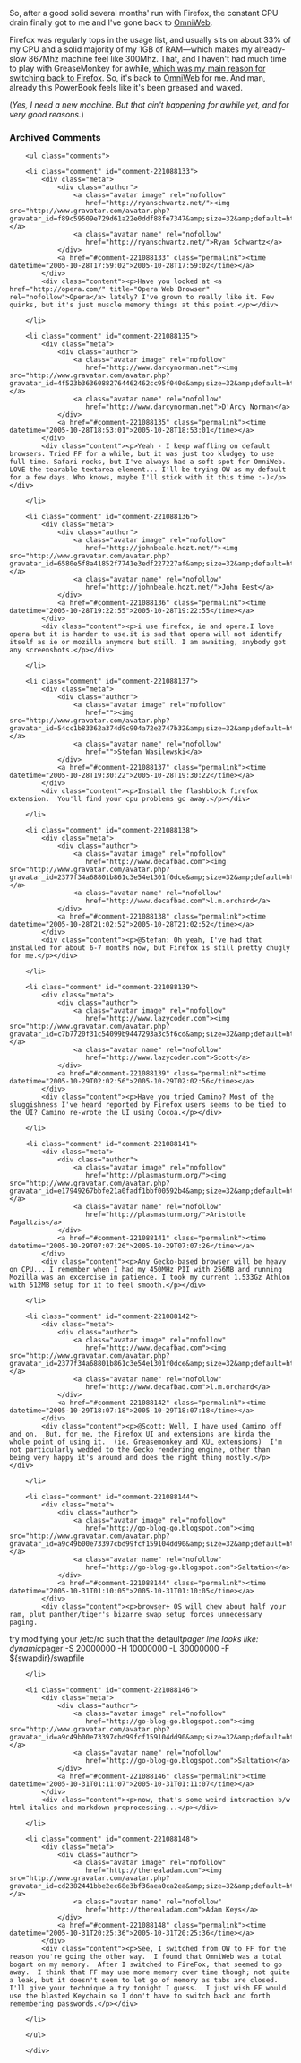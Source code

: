 So, after a good solid several months' run with Firefox, the constant CPU drain finally got to me and I've gone back to [OmniWeb][].  

Firefox was regularly tops in the usage list, and usually sits on about 33% of my CPU and a solid majority of my 1GB of RAM—which makes my already-slow 867Mhz machine feel like 300Mhz.  That, and I haven't had much time to play with GreaseMonkey for awhile, [which was my main reason for switching back to Firefox][switch].  So, it's back to [OmniWeb][] for me.  And man, already this PowerBook feels like it's been greased and waxed.

(*Yes, I need a new machine.  But that ain't happening for awhile yet, and for very good reasons.*)

[omniweb]: http://www.omnigroup.com/applications/omniweb/
[switch]: http://decafbad.com/blog/2005/06/14/two-unrelated-quick-thoughts

<!-- tags: software firefox omniweb -->

<div id="comments" class="comments archived-comments">
            <h3>Archived Comments</h3>
            
        <ul class="comments">
            
        <li class="comment" id="comment-221088133">
            <div class="meta">
                <div class="author">
                    <a class="avatar image" rel="nofollow" 
                       href="http://ryanschwartz.net/"><img src="http://www.gravatar.com/avatar.php?gravatar_id=f89c59509e729d61a22e0ddf88fe7347&amp;size=32&amp;default=http://mediacdn.disqus.com/1320279820/images/noavatar32.png"/></a>
                    <a class="avatar name" rel="nofollow" 
                       href="http://ryanschwartz.net/">Ryan Schwartz</a>
                </div>
                <a href="#comment-221088133" class="permalink"><time datetime="2005-10-28T17:59:02">2005-10-28T17:59:02</time></a>
            </div>
            <div class="content"><p>Have you looked at <a href="http://opera.com/" title="Opera Web Browser" rel="nofollow">Opera</a> lately? I've grown to really like it. Few quirks, but it's just muscle memory things at this point.</p></div>
            
        </li>
    
        <li class="comment" id="comment-221088135">
            <div class="meta">
                <div class="author">
                    <a class="avatar image" rel="nofollow" 
                       href="http://www.darcynorman.net"><img src="http://www.gravatar.com/avatar.php?gravatar_id=4f523b36360882764462462cc95f040d&amp;size=32&amp;default=http://mediacdn.disqus.com/1320279820/images/noavatar32.png"/></a>
                    <a class="avatar name" rel="nofollow" 
                       href="http://www.darcynorman.net">D'Arcy Norman</a>
                </div>
                <a href="#comment-221088135" class="permalink"><time datetime="2005-10-28T18:53:01">2005-10-28T18:53:01</time></a>
            </div>
            <div class="content"><p>Yeah - I keep waffling on default browsers. Tried FF for a while, but it was just too kludgey to use full time. Safari rocks, but I've always had a soft spot for OmniWeb. LOVE the tearable textarea element... I'll be trying OW as my default for a few days. Who knows, maybe I'll stick with it this time :-)</p></div>
            
        </li>
    
        <li class="comment" id="comment-221088136">
            <div class="meta">
                <div class="author">
                    <a class="avatar image" rel="nofollow" 
                       href="http://johnbeale.hozt.net/"><img src="http://www.gravatar.com/avatar.php?gravatar_id=6580e5f8a41852f7741e3edf227227af&amp;size=32&amp;default=http://mediacdn.disqus.com/1320279820/images/noavatar32.png"/></a>
                    <a class="avatar name" rel="nofollow" 
                       href="http://johnbeale.hozt.net/">John Best</a>
                </div>
                <a href="#comment-221088136" class="permalink"><time datetime="2005-10-28T19:22:55">2005-10-28T19:22:55</time></a>
            </div>
            <div class="content"><p>i use firefox, ie and opera.I love opera but it is harder to use.it is sad that opera will not identify itself as ie or mozilla anymore but still. I am awaiting, anybody got any screenshots.</p></div>
            
        </li>
    
        <li class="comment" id="comment-221088137">
            <div class="meta">
                <div class="author">
                    <a class="avatar image" rel="nofollow" 
                       href=""><img src="http://www.gravatar.com/avatar.php?gravatar_id=54cc1b83362a374d9c904a72e2747b32&amp;size=32&amp;default=http://mediacdn.disqus.com/1320279820/images/noavatar32.png"/></a>
                    <a class="avatar name" rel="nofollow" 
                       href="">Stefan Wasilewski</a>
                </div>
                <a href="#comment-221088137" class="permalink"><time datetime="2005-10-28T19:30:22">2005-10-28T19:30:22</time></a>
            </div>
            <div class="content"><p>Install the flashblock firefox extension.  You'll find your cpu problems go away.</p></div>
            
        </li>
    
        <li class="comment" id="comment-221088138">
            <div class="meta">
                <div class="author">
                    <a class="avatar image" rel="nofollow" 
                       href="http://www.decafbad.com"><img src="http://www.gravatar.com/avatar.php?gravatar_id=2377f34a68801b861c3e54e1301f0dce&amp;size=32&amp;default=http://mediacdn.disqus.com/1320279820/images/noavatar32.png"/></a>
                    <a class="avatar name" rel="nofollow" 
                       href="http://www.decafbad.com">l.m.orchard</a>
                </div>
                <a href="#comment-221088138" class="permalink"><time datetime="2005-10-28T21:02:52">2005-10-28T21:02:52</time></a>
            </div>
            <div class="content"><p>@Stefan: Oh yeah, I've had that installed for about 6-7 months now, but Firefox is still pretty chugly for me.</p></div>
            
        </li>
    
        <li class="comment" id="comment-221088139">
            <div class="meta">
                <div class="author">
                    <a class="avatar image" rel="nofollow" 
                       href="http://www.lazycoder.com"><img src="http://www.gravatar.com/avatar.php?gravatar_id=c7b7720f31c54099b9447293a3c5f6cd&amp;size=32&amp;default=http://mediacdn.disqus.com/1320279820/images/noavatar32.png"/></a>
                    <a class="avatar name" rel="nofollow" 
                       href="http://www.lazycoder.com">Scott</a>
                </div>
                <a href="#comment-221088139" class="permalink"><time datetime="2005-10-29T02:02:56">2005-10-29T02:02:56</time></a>
            </div>
            <div class="content"><p>Have you tried Camino? Most of the sluggishness I've heard reported by Firefox users seems to be tied to the UI? Camino re-wrote the UI using Cocoa.</p></div>
            
        </li>
    
        <li class="comment" id="comment-221088141">
            <div class="meta">
                <div class="author">
                    <a class="avatar image" rel="nofollow" 
                       href="http://plasmasturm.org/"><img src="http://www.gravatar.com/avatar.php?gravatar_id=e17949267bbfe21a0fadf1bbf00592b4&amp;size=32&amp;default=http://mediacdn.disqus.com/1320279820/images/noavatar32.png"/></a>
                    <a class="avatar name" rel="nofollow" 
                       href="http://plasmasturm.org/">Aristotle Pagaltzis</a>
                </div>
                <a href="#comment-221088141" class="permalink"><time datetime="2005-10-29T07:07:26">2005-10-29T07:07:26</time></a>
            </div>
            <div class="content"><p>Any Gecko-based browser will be heavy on CPU... I remember when I had my 450MHz PII with 256MB and running Mozilla was an excercise in patience. I took my current 1.533Gz Athlon with 512MB setup for it to feel smooth.</p></div>
            
        </li>
    
        <li class="comment" id="comment-221088142">
            <div class="meta">
                <div class="author">
                    <a class="avatar image" rel="nofollow" 
                       href="http://www.decafbad.com"><img src="http://www.gravatar.com/avatar.php?gravatar_id=2377f34a68801b861c3e54e1301f0dce&amp;size=32&amp;default=http://mediacdn.disqus.com/1320279820/images/noavatar32.png"/></a>
                    <a class="avatar name" rel="nofollow" 
                       href="http://www.decafbad.com">l.m.orchard</a>
                </div>
                <a href="#comment-221088142" class="permalink"><time datetime="2005-10-29T18:07:18">2005-10-29T18:07:18</time></a>
            </div>
            <div class="content"><p>@Scott: Well, I have used Camino off and on.  But, for me, the Firefox UI and extensions are kinda the whole point of using it.  (ie. Greasemonkey and XUL extensions)  I'm not particularly wedded to the Gecko rendering engine, other than being very happy it's around and does the right thing mostly.</p></div>
            
        </li>
    
        <li class="comment" id="comment-221088144">
            <div class="meta">
                <div class="author">
                    <a class="avatar image" rel="nofollow" 
                       href="http://go-blog-go.blogspot.com"><img src="http://www.gravatar.com/avatar.php?gravatar_id=a9c49b00e73397cbd99fcf159104dd90&amp;size=32&amp;default=http://mediacdn.disqus.com/1320279820/images/noavatar32.png"/></a>
                    <a class="avatar name" rel="nofollow" 
                       href="http://go-blog-go.blogspot.com">Saltation</a>
                </div>
                <a href="#comment-221088144" class="permalink"><time datetime="2005-10-31T01:10:05">2005-10-31T01:10:05</time></a>
            </div>
            <div class="content"><p>browser+ OS will chew about half your ram, plut panther/tiger's bizarre swap setup forces unnecessary paging.
try modifying your /etc/rc such that the default<em>pager line looks like:
<i> dynamic</i></em>pager  -S 20000000  -H 10000000  -L 30000000  -F ${swapdir}/swapfile</p></div>
            
        </li>
    
        <li class="comment" id="comment-221088146">
            <div class="meta">
                <div class="author">
                    <a class="avatar image" rel="nofollow" 
                       href="http://go-blog-go.blogspot.com"><img src="http://www.gravatar.com/avatar.php?gravatar_id=a9c49b00e73397cbd99fcf159104dd90&amp;size=32&amp;default=http://mediacdn.disqus.com/1320279820/images/noavatar32.png"/></a>
                    <a class="avatar name" rel="nofollow" 
                       href="http://go-blog-go.blogspot.com">Saltation</a>
                </div>
                <a href="#comment-221088146" class="permalink"><time datetime="2005-10-31T01:11:07">2005-10-31T01:11:07</time></a>
            </div>
            <div class="content"><p>now, that's some weird interaction b/w html italics and markdown preprocessing...</p></div>
            
        </li>
    
        <li class="comment" id="comment-221088148">
            <div class="meta">
                <div class="author">
                    <a class="avatar image" rel="nofollow" 
                       href="http://therealadam.com"><img src="http://www.gravatar.com/avatar.php?gravatar_id=cd2382441bbe2ec68e3bf36aea0ca2ea&amp;size=32&amp;default=http://mediacdn.disqus.com/1320279820/images/noavatar32.png"/></a>
                    <a class="avatar name" rel="nofollow" 
                       href="http://therealadam.com">Adam Keys</a>
                </div>
                <a href="#comment-221088148" class="permalink"><time datetime="2005-10-31T20:25:36">2005-10-31T20:25:36</time></a>
            </div>
            <div class="content"><p>See, I switched from OW to FF for the reason you're going the other way.  I found that OmniWeb was a total bogart on my memory.  After I switched to FireFox, that seemed to go away.  I think that FF may use more memory over time though; not quite a leak, but it doesn't seem to let go of memory as tabs are closed.  I'll give your technique a try tonight I guess.  I just wish FF would use the blasted Keychain so I don't have to switch back and forth remembering passwords.</p></div>
            
        </li>
    
        </ul>
    
        </div>
    